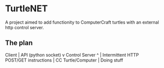 # TurtleNET
A project aimed to add functionity to ComputerCraft turtles with an external http control server.


## The plan

Client
  |
  API
(python socket)
  v
Control Server
   ^
   |
Intermittent
HTTP POST/GET
instructions
   |
CC Turtle/Computer
   |
 Doing stuff
